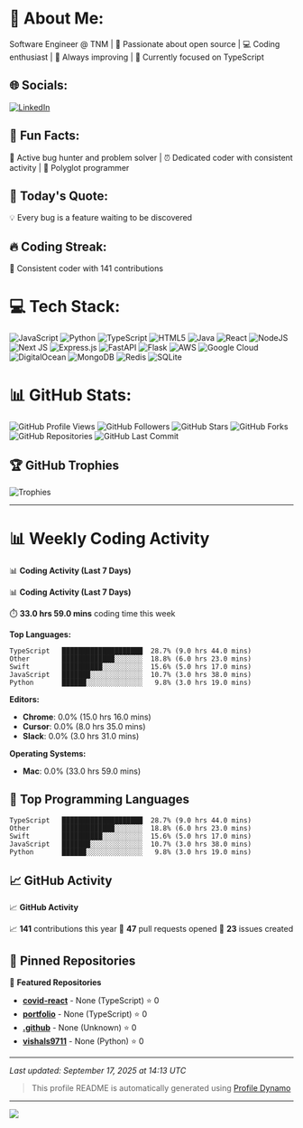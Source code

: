# 💫 About Me:
Software Engineer @ TNM | 🚀 Passionate about open source | 💻 Coding enthusiast | 🔧 Always improving | 🎯 Currently focused on TypeScript

## 🌐 Socials:
[![LinkedIn](https://img.shields.io/badge/LinkedIn-%230077B5.svg?logo=linkedin&logoColor=white)](https://linkedin.com/in/vishals9711) 

## 🎯 Fun Facts:
🐛 Active bug hunter and problem solver | ⏰ Dedicated coder with consistent activity | 🎨 Polyglot programmer

## 💭 Today's Quote:
💡 Every bug is a feature waiting to be discovered

## 🔥 Coding Streak:
🚀 Consistent coder with 141 contributions

# 💻 Tech Stack:
![JavaScript](https://img.shields.io/badge/javascript-%23323330.svg?style=for-the-badge&logo=javascript&logoColor=%23F7DF1E) ![Python](https://img.shields.io/badge/python-3670A0?style=for-the-badge&logo=python&logoColor=ffdd54) ![TypeScript](https://img.shields.io/badge/typescript-%23007ACC.svg?style=for-the-badge&logo=typescript&logoColor=white) ![HTML5](https://img.shields.io/badge/html5-%23E34F26.svg?style=for-the-badge&logo=html5&logoColor=white) ![Java](https://img.shields.io/badge/java-%23ED8B00.svg?style=for-the-badge&logo=openjdk&logoColor=white) ![React](https://img.shields.io/badge/react-%2320232a.svg?style=for-the-badge&logo=react&logoColor=%2361DAFB) ![NodeJS](https://img.shields.io/badge/node.js-6DA55F?style=for-the-badge&logo=node.js&logoColor=white) ![Next JS](https://img.shields.io/badge/Next-black?style=for-the-badge&logo=next.js&logoColor=white) ![Express.js](https://img.shields.io/badge/express.js-%23404d59.svg?style=for-the-badge&logo=express&logoColor=%2361DAFB) ![FastAPI](https://img.shields.io/badge/FastAPI-005571?style=for-the-badge&logo=fastapi) ![Flask](https://img.shields.io/badge/flask-%23000.svg?style=for-the-badge&logo=flask&logoColor=white) ![AWS](https://img.shields.io/badge/AWS-%23FF9900.svg?style=for-the-badge&logo=amazon-aws&logoColor=white) ![Google Cloud](https://img.shields.io/badge/GoogleCloud-%234285F4.svg?style=for-the-badge&logo=google-cloud&logoColor=white) ![DigitalOcean](https://img.shields.io/badge/DigitalOcean-%230167ff.svg?style=for-the-badge&logo=digitalOcean&logoColor=white) ![MongoDB](https://img.shields.io/badge/MongoDB-%234ea94b.svg?style=for-the-badge&logo=mongodb&logoColor=white) ![Redis](https://img.shields.io/badge/redis-%23DD0031.svg?style=for-the-badge&logo=redis&logoColor=white) ![SQLite](https://img.shields.io/badge/sqlite-%2307405e.svg?style=for-the-badge&logo=sqlite&logoColor=white)

# 📊 GitHub Stats:
![GitHub Profile Views](https://img.shields.io/github/profile-views/vishals9711?style=for-the-badge&label=Profile%20Views&color=blue)
![GitHub Followers](https://img.shields.io/github/followers/vishals9711?style=for-the-badge&label=Followers&color=green)
![GitHub Stars](https://img.shields.io/github/stars/vishals9711?style=for-the-badge&label=Stars&color=yellow)
![GitHub Forks](https://img.shields.io/github/forks/vishals9711?style=for-the-badge&label=Forks&color=orange)
![GitHub Repositories](https://img.shields.io/github/repo-size/vishals9711/vishals9711?style=for-the-badge&label=Repository%20Size&color=purple)
![GitHub Last Commit](https://img.shields.io/github/last-commit/vishals9711/vishals9711?style=for-the-badge&label=Last%20Commit&color=red)

## 🏆 GitHub Trophies
![Trophies](https://github-profile-trophy.vercel.app/?username=vishals9711&theme=radical&no-frame=false&no-bg=true&margin-w=4)

---

# 📊 Weekly Coding Activity

📊 **Coding Activity (Last 7 Days)**

📊 **Coding Activity (Last 7 Days)**

⏱️ **33.0 hrs 59.0 mins** coding time this week

**Top Languages:**
```
TypeScript   ████████████████████  28.7% (9.0 hrs 44.0 mins)
Other        █████████████░░░░░░░  18.8% (6.0 hrs 23.0 mins)
Swift        ██████████░░░░░░░░░░  15.6% (5.0 hrs 17.0 mins)
JavaScript   ███████░░░░░░░░░░░░░  10.7% (3.0 hrs 38.0 mins)
Python       ██████░░░░░░░░░░░░░░   9.8% (3.0 hrs 19.0 mins)
```

**Editors:**
- **Chrome**: 0.0% (15.0 hrs 16.0 mins)
- **Cursor**: 0.0% (8.0 hrs 35.0 mins)
- **Slack**: 0.0% (3.0 hrs 31.0 mins)

**Operating Systems:**
- **Mac**: 0.0% (33.0 hrs 59.0 mins)

## 🔧 Top Programming Languages

```
TypeScript   ████████████████████  28.7% (9.0 hrs 44.0 mins)
Other        █████████████░░░░░░░  18.8% (6.0 hrs 23.0 mins)
Swift        ██████████░░░░░░░░░░  15.6% (5.0 hrs 17.0 mins)
JavaScript   ███████░░░░░░░░░░░░░  10.7% (3.0 hrs 38.0 mins)
Python       ██████░░░░░░░░░░░░░░   9.8% (3.0 hrs 19.0 mins)
```

## 📈 GitHub Activity

📈 **GitHub Activity**

📈 **141** contributions this year
🔀 **47** pull requests opened
🐛 **23** issues created

## 📌 Pinned Repositories

📌 **Featured Repositories**

- **[covid-react](https://github.com/vishals9711/covid-react)** - None (TypeScript) ⭐ 0
- **[portfolio](https://github.com/vishals9711/portfolio)** - None (TypeScript) ⭐ 0
- **[.github](https://github.com/botboulevard/.github)** - None (Unknown) ⭐ 0
- **[vishals9711](https://github.com/vishals9711/vishals9711)** - None (Python) ⭐ 0

---

*Last updated: September 17, 2025 at 14:13 UTC*

> This profile README is automatically generated using [Profile Dynamo](https://github.com/username/profile-dynamo)

---
[![](https://visitcount.itsvg.in/api?id=vishals9711&icon=0&color=9)](https://visitcount.itsvg.in)

<!-- Proudly created with GPRM ( https://gprm.itsvg.in ) -->
